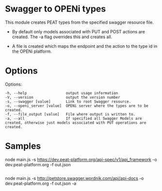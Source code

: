Swagger to OPENi types
======================

This module creates PEAT types from the specified swagger resource file.

* By default only models associated with PUT and POST actions are created. The -a flag overrides this and creates all.

* A file is created which maps the endpoint and the action to the type id in the OPENi platform.


Options
=========

Options:

    -h, --help                  output usage information
    -V, --version               output the version number
    -s, --swagger [value]       Link to root Swagger resource.
    -o, --openi_server [value]  OPENi server where the types are to be created.
    -f, --file_output [value]   File where output is written to.
    -a, --all                   If specified all Swagger Models are created, otherwise just models associated with PUT operations are created.




Samples
=========

node main.js -s https://dev.peat-platform.org/api-spec/v1/api_framework -o dev.peat-platform.org -f out.json

```json

```

node main.js -s http://petstore.swagger.wordnik.com/api/api-docs -o dev.peat-platform.org -f out.json -a
